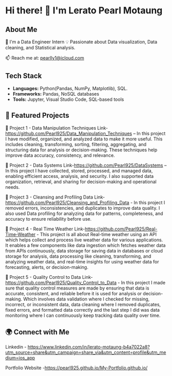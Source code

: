 # Hi there! 👋 I'm Lerato Pearl Motaung
 
## About Me  
🌱 I'm a Data Engineer Intern
💡 Passionate about Data visualization, Data cleaning, and Statistical analysis.
 
📫 Reach me at: pearlly1@icloud.com
 
## Tech Stack  
- **Languages:** Python(Pandas, NumPy, Matplotlib), SQL.
- **Frameworks:** Pandas, NoSQL databases
- **Tools:** Jupyter, Visual Studio Code, SQL-based tools
 
## 📌 Featured Projects  
🔹 Project 1 - Data Manipulation Techniques Link-https://github.com/Pearl925/Data_Manipulation_Techniques – In this project I have modified, organized, and analyzed data to make it more useful. This includes cleaning, transforming, sorting, filtering, aggregating, and structuring data for analysis or decision-making. These techniques help improve data accuracy, consistency, and relevance.
 
🔹 Project 2 - Data Systems Link-https://github.com/Pearl925/DataSystems – In this project I have collected, stored, processed, and managed data, enabling efficient access, analysis, and security. I also supported data organization, retrieval, and sharing for decision-making and operational needs.
 
🔹 Project 3 - Cleansing and Profiling Data Link-https://github.com/Pearl925/Cleansing_and_Profiling_Data - In this project I removed errors, inconsistencies, and duplicates to improve data quality. I also used Data profiling for analyzing data for patterns, completeness, and accuracy to ensure reliability before use.

🔹 Project 4 - Real Time Weather Link-https://github.com/Pearl925/Real-Time-Weather - This project is all about Real-time weather using an API which helps collect and process live weather data for various applications. It enables a few components like data ingestion which fetches weather data from APIs continuously, data storage for saving data in databases or cloud storage for analysis, data processing like cleaning, transforming, and analyzing weather data, and real-time insights for using weather data for forecasting, alerts, or decision-making.

🔹 Project 5 - Quality Control to Data Link-https://github.com/Pearl925/Quality_Control_to_Data - In this project I made sure that quality control measures are made by ensuring that data is accurate, consistent, and reliable before it is used for analysis or decision-making. Which involves data validation where I checked for missing, incorrect, or inconsistent data, data cleaning where I removed duplicates, fixed errors, and formatted data correctly and the last step I did was data monitoring where I can continuously keep tracking data quality over time.
 
## 🌍 Connect with Me  
Linkedin - https://www.linkedin.com/in/lerato-motaung-b4a7022a8?utm_source=share&utm_campaign=share_via&utm_content=profile&utm_medium=ios_app
 
Portfolio Website -https://pearl925.github.io/My-Portfolio.github.io/

